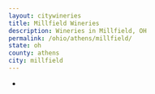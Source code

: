 ```yaml
---
layout: citywineries
title: Millfield Wineries
description: Wineries in Millfield, OH
permalink: /ohio/athens/millfield/
state: oh
county: athens
city: millfield
---
```

-
